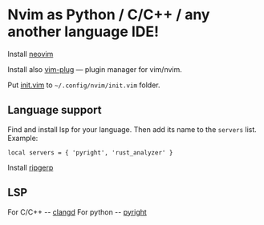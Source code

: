 # Nvim as Python / C/C++ / any another language IDE!

Install [neovim](https://github.com/neovim/neovim/blob/master/INSTALL.md)

Install also [vim-plug](https://github.com/junegunn/vim-plug) — plugin manager for vim/nvim.

Put [init.vim](init.vim) to `~/.config/nvim/init.vim` folder.

## Language support
Find and install lsp for your language. Then add its name to the `servers` list. Example:
```
local servers = { 'pyright', 'rust_analyzer' }
```

Install [ripgerp](https://github.com/BurntSushi/ripgrep?tab=readme-ov-file#installation)
## LSP
For C/C++ -- [clangd](https://clangd.llvm.org/installation)
For python -- [pyright](https://github.com/microsoft/pyright)
